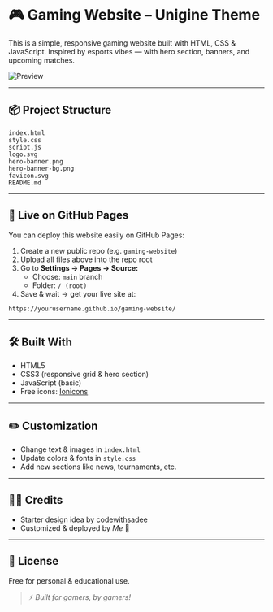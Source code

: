 # 🎮 Gaming Website – Unigine Theme

This is a simple, responsive gaming website built with HTML, CSS & JavaScript.
Inspired by esports vibes — with hero section, banners, and upcoming matches.

![Preview](hero-banner.png)

---

## 📦 **Project Structure**
```
index.html
style.css
script.js
logo.svg
hero-banner.png
hero-banner-bg.png
favicon.svg
README.md
```

---

## 🚀 **Live on GitHub Pages**
You can deploy this website easily on GitHub Pages:
1. Create a new public repo (e.g. `gaming-website`)
2. Upload all files above into the repo root
3. Go to **Settings → Pages → Source:**  
   - Choose: `main` branch
   - Folder: `/ (root)`
4. Save & wait → get your live site at:
```
https://yourusername.github.io/gaming-website/
```

---

## 🛠 **Built With**
- HTML5
- CSS3 (responsive grid & hero section)
- JavaScript (basic)
- Free icons: [Ionicons](https://ionic.io/ionicons)

---

## ✏️ **Customization**
- Change text & images in `index.html`
- Update colors & fonts in `style.css`
- Add new sections like news, tournaments, etc.

---

## 🧙‍♂️ **Credits**
- Starter design idea by [codewithsadee](https://github.com/codewithsadee)
- Customized & deployed by *Me* 🤘

---

## 📜 **License**
Free for personal & educational use.

> ⚡ *Built for gamers, by gamers!*
